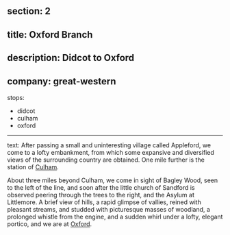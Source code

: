 section: 2
----
title: Oxford Branch
----
description: Didcot to Oxford
----
company: great-western
----
stops:
- didcot
- culham
- oxford
----
text: After passing a small and uninteresting village called Appleford, we come to a lofty embankment, from which some expansive and diversified views of the surrounding country are obtained. One mile further is the station of [Culham](/stations/culham).

About three miles beyond Culham, we come in sight of Bagley Wood, seen to the left of the line, and soon after the little church of Sandford is observed peering through the trees to the right, and the Asylum at Littlemore. A brief view of hills, a rapid glimpse of vallies, reined with pleasant streams, and studded with picturesque masses of woodland, a prolonged whistle from the engine, and a sudden whirl under a lofty, elegant portico, and we are at [Oxford](/stations/oxford).
